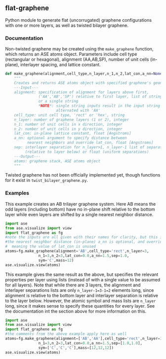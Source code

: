 
## flat-graphene

Python module to generate flat (uncorrugated) graphene configurations with one or more layers, as well as twisted bilayer graphene.

### Documentation

Non-twisted graphene may be created using the `make_graphene` function, which returns an ASE atoms object. Parameters include cell type (rectangular or hexagonal), alignment (AA,AB,SP), number of unit cells (in-plane), interlayer spacing, and lattice constant.

```python
def make_graphene(alignment,cell_type,n_layer,n_1,n_2,lat_con,a_nn=None,sep=None):
    """
    Creates and returns ASE atoms object with specified graphene's geometry
    ---Input---
    alignment: specification of alignment for layers above first,
               ('AA','AB','SP') relative to first layer, list of strings
               or a single string
               *NOTE*: single string inputs result in the input string
                       alternated with 'AA'
    cell_type: unit cell type, 'rect' or 'hex', string
    n_layer: number of graphene layers (1 or 2), integer
    n_1: number of unit cells in x direction, integer
    n_2: number of unit cells in y direction, integer
    lat_con: in-plane lattice constant, float [Angstroms]
    a_nn: optional argument to specify distance between
          nearest neighbors and override lat_con, float [Angstroms]
    sep: interlayer separation for n_layer>1, n_layer-1 list of separations
         (relative to layer below) or float (uniform separations)
    ---Output---
    atoms: graphene stack, ASE atoms object
    """
```

Twisted graphene has not been officially implemented yet, though functions for it exist in `twist_bilayer_graphene.py`.

### Examples

This example creates an AB trilayer graphene system. Here AB means the odd layers (including bottom) have no in-plane shift relative to the bottom layer while even layers are shifted by a single nearest neighbor distance.
```python
import ase
from ase.visualize import view
import flat_graphene as fg
#note the inputs are all given with their names for clarity, but this is not necessary
#the nearest neighbor distance (in-plane) a_nn is optional, and overrides the lat_con variable
#  meaning the value of lat_con is unused
atoms=fg.make_graphene(alignment='AB',cell_type='rect',n_layer=3,
		       n_1=3,n_2=3,lat_con=0.0,a_nn=1.5,sep=1.0,
		       sym='C',mass=12)
ase.visualize.view(atoms)
```

This example gives the same result as the above, but specifies the relevant properties per layer using lists (instead of with a single value to be assumed for all layers). Note that while there are 3 layers, the alignment and interlayer separations lists are only `n_layer-1=3-1=2` elements long, since alignment is relative to the bottom layer and interlayer separation is relative to the layer below. However, the atomic symbol and mass lists are `n_layer` long, since it makes sense to specify these quantities for every layer. See the documentation int the section above for more information on this.

```python
import ase
from ase.visualize import view
import flat_graphene as fg
#the comments from the above example apply here as well
atoms=fg.make_graphene(alignment=['AB','AA'],cell_type='rect',n_layer=3,
		       n_1=3,n_2=3,lat_con=0.0,a_nn=1.5,sep=[1.0,1.0],
		       sym=['C','C','C'],mass=[12,12,12])
ase.visualize.view(atoms)
```